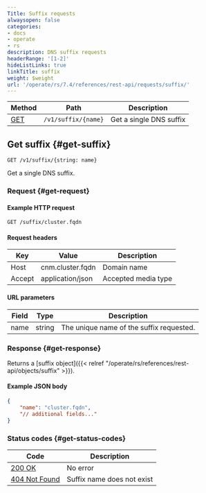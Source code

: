```yaml
---
Title: Suffix requests
alwaysopen: false
categories:
- docs
- operate
- rs
description: DNS suffix requests
headerRange: '[1-2]'
hideListLinks: true
linkTitle: suffix
weight: $weight
url: '/operate/rs/7.4/references/rest-api/requests/suffix/'
---
```


| Method | Path | Description |
|--------|------|-------------|
| [GET](#get-suffix) | `/v1/suffix/{name}` | Get a single DNS suffix |

## Get suffix {#get-suffix}

	GET /v1/suffix/{string: name}

Get a single DNS suffix.

### Request {#get-request} 

#### Example HTTP request

	GET /suffix/cluster.fqdn 


#### Request headers

| Key | Value | Description |
|-----|-------|-------------|
| Host | cnm.cluster.fqdn | Domain name |
| Accept | application/json | Accepted media type |


#### URL parameters

| Field | Type | Description |
|-------|------|-------------|
| name | string | The unique name of the suffix requested. |

### Response {#get-response} 

Returns a [suffix object]({{< relref "/operate/rs/references/rest-api/objects/suffix" >}}).

#### Example JSON body

```json
{
    "name": "cluster.fqdn",
    "// additional fields..."
}
```

### Status codes {#get-status-codes} 

| Code | Description |
|------|-------------|
| [200 OK](http://www.w3.org/Protocols/rfc2616/rfc2616-sec10.html#sec10.2.1) | No error |
| [404 Not Found](http://www.w3.org/Protocols/rfc2616/rfc2616-sec10.html#sec10.4.5) | Suffix name does not exist |

